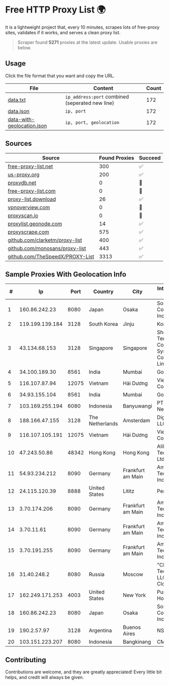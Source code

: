
# Free HTTP Proxy List 🌍

It is a lightweight project that, every 10 minutes, scrapes lots of free-proxy sites, validates if it works, and serves a clean proxy list.


> Scraper found **5271** proxies at the latest update. Usable proxies are below.

## Usage

Click the file format that you want and copy the URL.


|File|Content|Count|
|----|-------|-----|
|[data.txt](https://raw.githubusercontent.com/themiralay/Proxy-List-World/master/data.txt)|`ip_address:port` combined (seperated new line)|172|
|[data.json](https://raw.githubusercontent.com/themiralay/Proxy-List-World/master/data.json)|`ip, port`|172|
|[data-with-geolocation.json](https://raw.githubusercontent.com/themiralay/Proxy-List-World/master/data-with-geolocation.json)|`ip, port, geolocation`|172|

## Sources

|Source|Found Proxies|Succeed|
|------|-------------|-------|
|[free-proxy-list.net](https://free-proxy-list.net)|300|✅|
|[us-proxy.org](https://www.us-proxy.org)|200|✅|
|[proxydb.net](http://proxydb.net)|0|🚫|
|[free-proxy-list.com](https://free-proxy-list.com/?page=&port=&type%5B%5D=http&type%5B%5D=https&up_time=0&search=Search)|0|🚫|
|[proxy-list.download](https://www.proxy-list.download/HTTP)|26|✅|
|[vpnoverview.com](https://vpnoverview.com/privacy/anonymous-browsing/free-proxy-servers)|0|🚫|
|[proxyscan.io](https://www.proxyscan.io)|0|🚫|
|[proxylist.geonode.com](https://proxylist.geonode.com/api/proxy-list?limit=300&page=1&sort_by=lastChecked&sort_type=desc&protocols=http,https)|14|✅|
|[proxyscrape.com](https://api.proxyscrape.com/v2/?request=displayproxies&protocol=http&timeout=10000&country=all&ssl=all&anonymity=all)|575|✅|
|[github.com/clarketm/proxy-list](https://raw.githubusercontent.com/clarketm/proxy-list/master/proxy-list-raw.txt)|400|✅|
|[github.com/monosans/proxy-list](https://raw.githubusercontent.com/monosans/proxy-list/main/proxies/http.txt)|443|✅|
|[github.com/TheSpeedX/PROXY-List](https://raw.githubusercontent.com/TheSpeedX/PROXY-List/master/http.txt)|3313|✅|


## Sample Proxies With Geolocation Info

|#|Ip|Port|Country|City|Internet Service Provider|
|-|--|----|-------|----|-------------------------|
|1|160.86.242.23|8080|Japan|Osaka|Sony Network Communications Inc|
|2|119.199.139.184|3128|South Korea|Jinju|Korea Telecom|
|3|43.134.68.153|3128|Singapore|Singapore|Shenzhen Tencent Computer Systems Company Limited|
|4|34.100.189.30|8561|India|Mumbai|Google LLC|
|5|116.107.87.94|12075|Vietnam|Hải Dương|Viettel Corporation|
|6|34.93.155.104|8561|India|Mumbai|Google LLC|
|7|103.169.255.194|6080|Indonesia|Banyuwangi|PT Master Star Network|
|8|188.166.47.155|3128|The Netherlands|Amsterdam|DigitalOcean, LLC|
|9|116.107.105.191|12075|Vietnam|Hải Dương|Viettel Corporation|
|10|47.243.50.86|48342|Hong Kong|Hong Kong|Alibaba (US) Technology Co., Ltd.|
|11|54.93.234.212|8090|Germany|Frankfurt am Main|Amazon Technologies Inc.|
|12|24.115.120.39|8888|United States|Lititz|PenTeleData Inc.|
|13|3.70.174.206|8090|Germany|Frankfurt am Main|Amazon Technologies Inc.|
|14|3.70.11.61|8090|Germany|Frankfurt am Main|Amazon Technologies Inc.|
|15|3.70.191.255|8090|Germany|Frankfurt am Main|Amazon Technologies Inc.|
|16|31.40.248.2|8080|Russia|Moscow|"Cloud Technologies" LLC trading as Cloud.ru|
|17|162.249.171.253|4003|United States|New York|PureVoltage Hosting Inc.|
|18|160.86.242.23|8080|Japan|Osaka|Sony Network Communications Inc|
|19|190.2.57.97|3128|Argentina|Buenos Aires|NSS S.A.|
|20|103.151.223.207|8080|Indonesia|Bangkinang|CMEDIANET|



## Contributing

Contributions are welcome, and they are greatly appreciated! Every
little bit helps, and credit will always be given.

